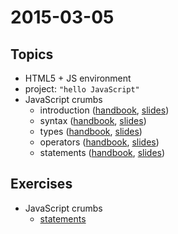 # 2015-03-05

## Topics

* HTML5 + JS environment
* project: `"hello JavaScript"`
* JavaScript crumbs
  - introduction ([handbook](https://github.com/cvdlab/javascript-crumbs/blob/master/chapters/introduction/Readme.md), [slides](http://cvdlab.github.io/showdown/?md=https://github.com/cvdlab/javascript-crumbs-slides/blob/master/chapters/introduction/Readme.md))
  - syntax ([handbook](https://github.com/cvdlab/javascript-crumbs/blob/master/chapters/syntax/Readme.md), [slides](http://cvdlab.github.io/showdown/?md=https://github.com/cvdlab/javascript-crumbs-slides/blob/master/chapters/syntax/Readme.md))
  - types ([handbook](https://github.com/cvdlab/javascript-crumbs/blob/master/chapters/types/Readme.md), [slides](http://cvdlab.github.io/showdown/?md=https://github.com/cvdlab/javascript-crumbs-slides/blob/master/chapters/types/Readme.md))
  - operators ([handbook](https://github.com/cvdlab/javascript-crumbs/blob/master/chapters/operators/Readme.md), [slides](http://cvdlab.github.io/showdown/?md=https://github.com/cvdlab/javascript-crumbs-slides/blob/master/chapters/operators/Readme.md))
  - statements ([handbook](https://github.com/cvdlab/javascript-crumbs/blob/master/chapters/statements/Readme.md), [slides](http://cvdlab.github.io/showdown/?md=https://github.com/cvdlab/javascript-crumbs-slides/blob/master/chapters/statements/Readme.md))

## Exercises

* JavaScript crumbs
  - [statements](https://github.com/cvdlab/javascript-crumbs-exercises/blob/master/chapters/statements/Readme.md)
